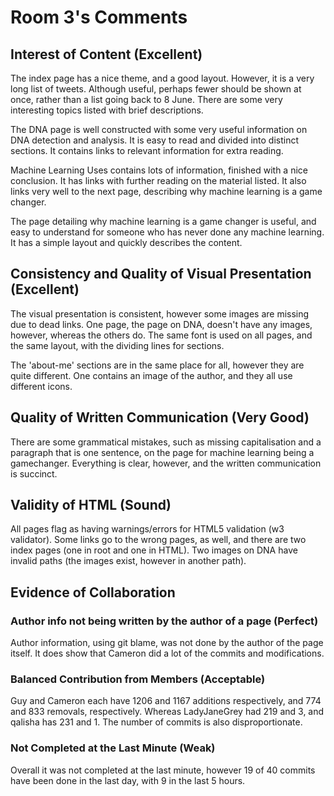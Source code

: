 # Room 3's Comments

## Interest of Content (Excellent)
The index page has a nice theme, and a good layout. However, it is a very long list of tweets. Although useful, perhaps fewer should be shown at once, rather than a list going back to 8 June. There are some very interesting topics listed with brief descriptions.

The DNA page is well constructed with some very useful information on DNA detection and analysis. It is easy to read and divided into distinct sections. It contains links to relevant information for extra reading.

Machine Learning Uses contains lots of information, finished with a nice conclusion. It has links with further reading on the material listed. It also links very well to the next page, describing why machine learning is a game changer.

The page detailing why machine learning is a game changer is useful, and easy to understand for someone who has never done any machine learning. It has a simple layout and quickly describes the  content.

## Consistency and Quality of Visual Presentation (Excellent)
The visual presentation is consistent, however some images are missing due to dead links. One page, the page on DNA, doesn't have any images, however, whereas the others do. The same font is used on all pages, and the same layout, with the dividing lines for sections.

The 'about-me' sections are in the same place for all, however they are quite different. One contains an image of the author, and they all use different icons.

## Quality of Written Communication (Very Good)
There are some grammatical mistakes, such as missing capitalisation and a paragraph that is one sentence, on the page for machine learning being a gamechanger. Everything is clear, however, and the written communication is succinct.

## Validity of HTML (Sound)
All pages flag as having warnings/errors for HTML5 validation (w3 validator). Some links go to the wrong pages, as well, and there are two index pages (one in root and one in HTML). Two images on DNA have invalid paths (the images exist, however in another path).

## Evidence of Collaboration

### Author info not being written by the author of a page (Perfect)
Author information, using git blame, was not done by the author of the page itself. It does show that Cameron did a lot of the commits and modifications.

### Balanced Contribution from Members (Acceptable)
Guy and Cameron each have 1206 and 1167 additions respectively, and 774 and 833 removals, respectively. Whereas LadyJaneGrey had 219 and 3, and qalisha has 231 and 1. The number of commits is also disproportionate.

### Not Completed at the Last Minute (Weak)
Overall it was not completed at the last minute, however 19 of 40 commits have been done in the last day, with 9 in the last 5 hours.